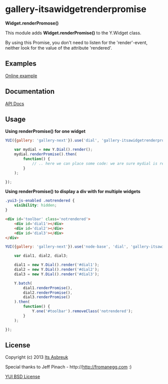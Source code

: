gallery-itsawidgetrenderpromise
=====================


<b>Widget.renderPromose()</b>


This module adds <b>Widget.renderPromise()</b> to the Y.Widget class.

By using this Promise, you don't need to listen for the 'render'-event, neither look for the value of the attribute 'rendered'.



Examples
--------
[Online example](http://projects.itsasbreuk.nl/examples/itsawidgetrenderpromise/index.html)

Documentation
--------------
[API Docs](http://projects.itsasbreuk.nl/apidocs/classes/Y.Widget.html)

Usage
-----

<b>Using renderPromise() for one widget</b>
```js
YUI({gallery: 'gallery-next'}).use('dial', 'gallery-itsawidgetrenderpromise', function(Y) {

    var mydial = new Y.Dial().render();
    mydial.renderPromise().then(
        function() {
            // .. here we can place some code: we are sure mydial is rendered.
        }
    );

});
```

<b>Using renderPromise() to display a div with for multiple widgets</b>
```css
.yui3-js-enabled .notrendered {
    visibility: hidden;
}
```

```html
<div id='toolbar' class='notrendered'>
    <div id='dial1'></div>
    <div id='dial2'></div>
    <div id='dial3'></div>
</div>
```

```js
YUI({gallery: 'gallery-next'}).use('node-base', 'dial', 'gallery-itsawidgetrenderpromise', 'promise', function(Y) {

    var dial1, dial2, dial3;

    dial1 = new Y.Dial().render('#dial1');
    dial2 = new Y.Dial().render('#dial2');
    dial3 = new Y.Dial().render('#dial3');

    Y.batch(
        dial1.renderPromise(),
        dial2.renderPromise(),
        dial3.renderPromise()
    ).then(
        function() {
            Y.one('#toolbar').removeClass('notrendered');
        }
    );

});
```

License
-------

Copyright (c) 2013 [Its Asbreuk](http://http://itsasbreuk.nl)

Special thanks to Jeff Pinach - http://http://fromanegg.com :)

[YUI BSD License](http://developer.yahoo.com/yui/license.html)
